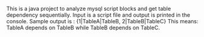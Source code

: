 This is a java project to analyze mysql script blocks and get table dependency sequentially.
Input is a script file and output is printed in the console.
Sample output is :
{1|TableA|TableB, 2|TableB|TableC}
This means: TableA depends on TableB while TableB depends on TableC.

